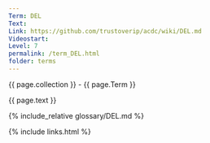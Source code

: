 ```yaml
---
Term: DEL
Text: 
Link: https://github.com/trustoverip/acdc/wiki/DEL.md
Videostart: 
Level: 7
permalink: /term_DEL.html
folder: terms
---
```


{{ page.collection }} - {{ page.Term }}

   {{ page.text }}

{% include_relative glossary/DEL.md %}

 {% include links.html %} 
